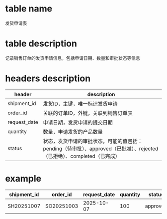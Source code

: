 # table name
发货申请表

# table description
记录销售订单的发货申请信息，包括申请日期、数量和审批状态等信息

# headers description
| header | description |
| --- | --- |
| shipment_id | 发货ID，主键，唯一标识发货申请 |
| order_id | 关联的订单ID，外键，关联到销售订单表 |
| request_date | 申请日期，发货申请的提交日期 |
| quantity | 数量，申请发货的产品数量 |
| status | 状态，发货申请的审批状态，可能的值包括：pending（待审批）、approved（已批准）、rejected（已拒绝）、completed（已完成） |

# example
| shipment_id | order_id | request_date | quantity | status |
| ----------- | -------- | ------------ | -------- | ------ |
| SH20251007 | SO20251003 | 2025-10-07 | 100 | approved |

